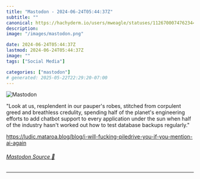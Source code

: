 ```yaml
---
title: "Mastodon - 2024-06-24T05:44:37Z"
subtitle: ""
canonical: https://hachyderm.io/users/mweagle/statuses/112670007476234430
description:
image: "/images/mastodon.png"

date: 2024-06-24T05:44:37Z
lastmod: 2024-06-24T05:44:37Z
image: ""
tags: ["Social Media"]

categories: ["mastodon"]
# generated: 2025-05-22T22:29:20-07:00
---
```

![Mastodon](/images/mastodon.png)

<p>&quot;Look at us, resplendent in our pauper&#39;s robes, stitched from corpulent greed and breathless credulity, spending half of the planet&#39;s engineering efforts to add chatbot support to every application under the sun when half of the industry hasn&#39;t worked out how to test database backups regularly.&quot;</p><p><a href="https://ludic.mataroa.blog/blog/i-will-fucking-piledrive-you-if-you-mention-ai-again" target="_blank" rel="nofollow noopener noreferrer" translate="no"><span class="invisible">https://</span><span class="ellipsis">ludic.mataroa.blog/blog/i-will</span><span class="invisible">-fucking-piledrive-you-if-you-mention-ai-again</span></a></p>


###### [Mastodon Source 🐘](https://hachyderm.io/@mweagle/112670007476234430)

___
